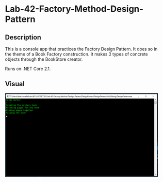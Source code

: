 # Lab-42-Factory-Method-Design-Pattern

## Description 
This is a console app that practices the Factory Design Pattern. It does so in the theme of a Book Factory construction. 
It makes 3 types of concrete objects through the BookStore creator. 

Runs on .NET Core 2.1. 


## Visual
![visual](https://github.com/MinMaxed/Lab-42-Factory-Method-Design-Pattern/blob/master/Visual.png)
